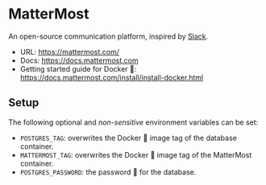 # MatterMost

An open-source communication platform, inspired by [Slack](https://slack.com/).

* URL: https://mattermost.com/
* Docs: https://docs.mattermost.com
* Getting started guide for Docker :whale:: https://docs.mattermost.com/install/install-docker.html

## Setup

The following optional and _non-sensitive_ environment variables can be set:
* `POSTGRES_TAG`: overwrites the Docker :whale: image tag of the database container.
* `MATTERMOST_TAG`: overwrites the Docker :whale: image tag of the MatterMost container.
* `POSTGRES_PASSWORD`: the password 🔑 for the database.
